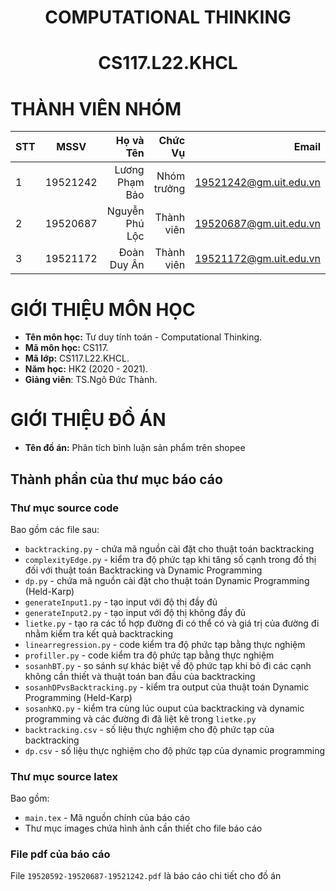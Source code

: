 <h1 align="center"><b>COMPUTATIONAL THINKING</b></h>
<h1 align="center"><b>CS117.L22.KHCL</b></h>

# THÀNH VIÊN NHÓM
| STT    | MSSV          | Họ và Tên              |Chức Vụ    | Email                   |
| ------ |:-------------:| ----------------------:|----------:|-------------------------:
| 1      | 19521242      | Lương Phạm Bảo        |Nhóm trưởng |19521242@gm.uit.edu.vn   |
| 2      | 19520687      | Nguyễn Phú Lộc        |Thành viên  |19520687@gm.uit.edu.vn   |
| 3      | 19521172      | Đoàn Duy Ân           |Thành viên  |19521172@gm.uit.edu.vn   |

# GIỚI THIỆU MÔN HỌC
* **Tên môn học:** Tư duy tính toán - Computational Thinking.
* **Mã môn học:** CS117.
* **Mã lớp:** CS117.L22.KHCL.
* **Năm học:** HK2 (2020 - 2021).
* **Giảng viên**: TS.Ngô Đức Thành.

# GIỚI THIỆU ĐỒ ÁN
* **Tên đồ án:** Phân tích bình luận sản phẩm trên shopee
## Thành phần của thư mục báo cáo
### Thư mục source code
Bao gồm các file sau:
* `backtracking.py` - chứa mã nguồn cài đặt cho thuật toán backtracking
* `complexityEdge.py` - kiểm tra độ phức tạp khi tăng số cạnh trong đồ thị đối với thuật toán Backtracking và Dynamic Programming
* `dp.py` - chứa mã nguồn cài đặt cho thuật toán Dynamic Programming (Held-Karp)
* `generateInput1.py` - tạo input với độ thị đầy đủ
* `generateInput2.py` - tạo input với độ thị không đầy đủ
* `lietke.py` - tạo ra các tổ hợp đường đi có thể có và giá trị của đường đi nhằm kiểm tra kết quả backtracking
* `linearregression.py` - code kiểm tra độ phức tạp bằng thực nghiệm
* `profiller.py` - code kiểm tra độ phức tạp bằng thực nghiệm
* `sosanhBT.py` - so sánh sự khác biệt về độ phức tạp khi bỏ đi các cạnh không cần thiết và thuật toán ban đầu của backtracking
* `sosanhDPvsBacktracking.py` - kiểm tra output của thuật toán Dynamic Programming (Held-Karp)
* `sosanhKQ.py` - kiểm tra cùng lúc ouput của backtracking và dynamic programming và các đường đi đã liệt kê trong `lietke.py`
* `backtracking.csv` - số liệu thực nghiệm cho độ phức tạp của backtracking
* `dp.csv` - số liệu thực nghiệm cho độ phức tạp của dynamic programming
### Thư mục source latex
Bao gồm:
* `main.tex` - Mã nguồn chính của báo cáo
* Thư mục images chứa hình ảnh cần thiết cho file báo cáo
### File pdf của báo cáo
File `19520592-19520687-19521242.pdf` là báo cáo chi tiết cho đồ án
